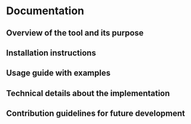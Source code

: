 # Documentation 

## Overview of the tool and its purpose

## Installation instructions

## Usage guide with examples

## Technical details about the implementation

## Contribution guidelines for future development
